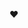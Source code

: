 <i class="icon icon--search--dark"></i>

<i class="icon icon--clock--light"></i>

<i class="icon icon--share--light"></i>

<i class="icon icon--inline icon--twitter--dark"></i>

<b>♥</b>


